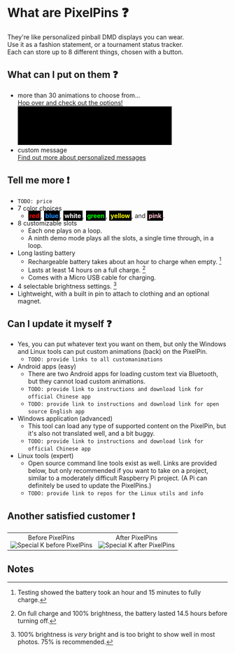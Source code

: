 # What are PixelPins :question:
They're like personalized pinball DMD displays you can wear. \
Use it as a fashion statement, or a tournament status tracker. \
Each can store up to 8 different things, chosen with a button.

## What can I put on them :question:
- more than 30 animations to choose from... \
  [Hop over and check out the options!](art/) \
  <kbd><a href="art/"><img src="images/Frogger_PREVIEW.gif"></a></kbd>
- custom message \
  [Find out more about personalized messages](custom_text/)

## Tell me more :exclamation:
- `TODO: price`
- 7 color choices
  - <span style="background-color:#000;color:red;font-weight:bold;padding:3px">red</span>, <span style="background-color:#000;color:dodgerblue;font-weight:bold;padding:3px">blue</span>, <span style="background-color:#000;color:white;font-weight:bold;padding:3px">white</span>, <span style="background-color:#000;color:lime;font-weight:bold;padding:3px">green</span>, <span style="background-color:#000;color:yellow;font-weight:bold;padding:3px">yellow</span>, and <span style="background-color:#000;color:pink;font-weight:bold;padding:3px">pink</span>.
- 8 customizable slots
  - Each one plays on a loop.
  - A ninth demo mode plays all the slots, a single time through, in a loop.
- Long lasting battery
  - Rechargeable battery takes about an hour to charge when empty. [^2]
  - Lasts at least 14 hours on a full charge. [^3]
  - Comes with a Micro USB cable for charging.
- 4 selectable brightness settings. [^4]
- Lightweight, with a built in pin to attach to clothing and an optional magnet.

## Can I update it myself :question:
- Yes, you can put whatever text you want on them, but only the Windows and Linux tools can put custom animations (back) on the PixelPin.
  - `TODO: provide links to all customanimations`
- Android apps (easy)
  - There are two Android apps for loading custom text via Bluetooth, but they cannot load custom animations.
  - `TODO: provide link to instructions and download link for official Chinese app`
  - `TODO: provide link to instructions and download link for open source English app`
- Windows application (advanced)
  - This tool can load any type of supported content on the PixelPin, but it's also not translated well, and a bit buggy.
  - `TODO: provide link to instructions and download link for official Chinese app`
- Linux tools (expert)
  - Open source command line tools exist as well. Links are provided below, but only recommended if you want to take on a project, similar to a moderately difficult Raspberry Pi project. (A Pi can definitely be used to update the PixelPins.)
  - `TODO: provide link to repos for the Linux utils and info`

## Another satisfied customer :exclamation:

|  |  |
|:---:|:---:|
|Before PixelPins<br/><img src="https://github.com/madcock/PixelPins/assets/2106838/68e4d674-3801-4fff-88f3-3521466ecc75" alt="Special K before PixelPins" width="240" height="322">|After PixelPins<br/><img src="https://github.com/madcock/PixelPins/assets/2106838/91404f92-4d0a-407d-bd2e-e88741ffbc3e" alt="Special K after PixelPins" width="240" height="322">|

## Notes

[^1]: Press the button to manually change your stike count and status. These things don't have WiFi, so can't update automatically.
[^2]: Testing showed the battery took an hour and 15 minutes to fully charge.
[^3]: On full charge and 100% brightness, the battery lasted 14.5 hours before turning off.
[^4]: 100% brightness is *very* bright and is too bright to show well in most photos. 75% is recommended.
